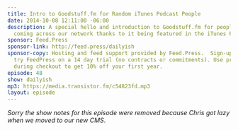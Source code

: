 ```yaml
---
title: Intro to Goodstuff.fm for Random iTunes Podcast People
date: 2014-10-08 12:11:00 -06:00
description: A special hello and introduction to Goodstuff.fm for people randomly
  coming across our network thanks to it being featured in the iTunes Podcast listing.
sponsor: Feed.Press
sponsor-link: http://feed.press/dailyish
sponsor-copy: Hosting and feed support provided by Feed.Press.  Sign-up today and
  try FeedPress on a 14 day trial (no contracts or commitments). Use promo code "dailyish"
  during checkout to get 10% off your first year.
episode: 48
show: dailyish
mp3: https://media.transistor.fm/c54823fd.mp3
layout: episode
---
```


<em>Sorry the show notes for this episode were removed because Chris got lazy when we moved to our new CMS</em>.
